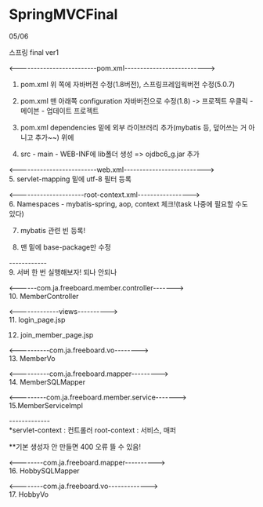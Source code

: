 # SpringMVCFinal

05/06

스프링 final ver1

<-------------------------pom.xml-------------------------->
1. pom.xml 위 쪽에 자바버전 수정(1.8버전), 스프링프레임웍버전 수정(5.0.7)

2. pom.xml 맨 아래쪽 configuration 자바버전으로 수정(1.8) -> 프로젝트 우클릭 - 메이븐 - 업데이트 프로젝트

3. pom.xml dependencies 밑에 외부 라이브러리 추가(mybatis 등, 덮어쓰는 거 아니고 추가~~) <!--Spring--> 위에

4. src - main - WEB-INF에 lib폴더 생성 => ojdbc6_g.jar 추가


<-------------------------web.xml--------------------------><br>
5. servlet-mapping 밑에 utf-8 필터 등록


<---------------------root-context.xml-----------------><br>
6. Namespaces - mybatis-spring, aop, context 체크!(task 나중에 필요할 수도 있다)

7. mybatis 관련 빈 등록!

8. 맨 밑에 base-package만 수정

------------<br>
9. 서버 한 번 실행해보자! 되나 안되나

<------com.ja.freeboard.member.controller-------><br>
10. MemberController

<-------------views----------><br>
11. login_page.jsp

12. join_member_page.jsp

<----------com.ja.freeboard.vo--------><br>
13. MemberVo

<----------com.ja.freeboard.mapper---------><br>
14. MemberSQLMapper

<---------com.ja.freeboard.member.service-------><br>
15.MemberServiceImpl

-------------<br>
*servlet-context : 컨트롤러
 root-context : 서비스, 매퍼

**기본 생성자 안 만들면 400 오류 뜰 수 있음!

<--------com.ja.freeboard.mapper----------><br>
16. HobbySQLMapper

<--------com.ja.freeboard.vo-------------><br>
17. HobbyVo

